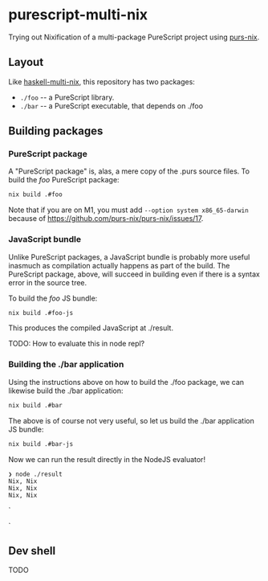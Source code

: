 # purescript-multi-nix

Trying out Nixification of a multi-package PureScript project using [purs-nix](https://github.com/purs-nix/purs-nix).

## Layout

Like [haskell-multi-nix](https://github.com/srid/haskell-multi-nix), this repository has two packages:

- `./foo` -- a PureScript library.
- `./bar` -- a PureScript executable, that depends on ./foo

## Building packages

### PureScript package 

A "PureScript package" is, alas, a mere copy of the .purs source files. To build the *foo* PureScript package:

``` sh
nix build .#foo
```

Note that if you are on M1, you must add `--option system x86_65-darwin` because of https://github.com/purs-nix/purs-nix/issues/17.

### JavaScript bundle

Unlike PureScript packages, a JavaScript bundle is probably more useful inasmuch as compilation actually happens as part of the build. The PureScript package, above, will succeed in building even if there is a syntax error in the source tree.

To build the *foo* JS bundle:

``` sh
nix build .#foo-js
```

This produces the compiled JavaScript at ./result.

TODO: How to evaluate this in node repl?

### Building the ./bar application

Using the instructions above on how to build the ./foo package, we can likewise build the ./bar application:

``` sh
nix build .#bar
```

The above is of course not very useful, so let us build the ./bar application JS bundle:

``` sh
nix build .#bar-js
```

Now we can run the result directly in the NodeJS evaluator!

``` sh-session
❯ node ./result
Nix, Nix
Nix, Nix
Nix, Nix
```

`

`


## Dev shell

TODO
